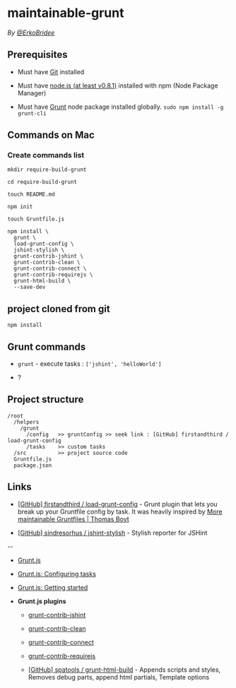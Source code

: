 # maintainable-grunt

*By [@ErkoBridee](https://twitter.com/erkobridee)*

## Prerequisites

* Must have [Git](http://git-scm.com/) installed

* Must have [node.js (at least v0.8.1)](http://nodejs.org/) installed with npm (Node Package Manager)

* Must have [Grunt](https://github.com/gruntjs/grunt) node package installed globally.  `sudo npm install -g grunt-cli`


## Commands on Mac

### Create commands list

```
mkdir require-build-grunt

cd require-build-grunt

touch README.md

npm init

touch Gruntfile.js

npm install \
  grunt \
  load-grunt-config \
  jshint-stylish \
  grunt-contrib-jshint \
  grunt-contrib-clean \
  grunt-contrib-connect \
  grunt-contrib-requirejs \
  grunt-html-build \
  --save-dev
```

## project cloned from git

```
npm install
```

## Grunt commands

* `grunt` - execute tasks : `['jshint', 'helloWorld']`

* ?
 

## Project structure

```
/root
  /helpers
    /grunt
      /config   >> gruntConfig >> seek link : [GitHub] firstandthird / load-grunt-config
      /tasks    >> custom tasks
  /src          >> project source code
  Gruntfile.js
  package.json
```


## Links

* [[GitHub] firstandthird / load-grunt-config](https://github.com/firstandthird/load-grunt-config) - Grunt plugin that lets you break up your Gruntfile config by task. It was heavily inspired by [More maintainable Gruntfiles | Thomas Boyt](http://www.thomasboyt.com/2013/09/01/maintainable-grunt.html)

* [[GitHub] sindresorhus / jshint-stylish](https://github.com/sindresorhus/jshint-stylish) - Stylish reporter for JSHint

--

* [Grunt.js](http://gruntjs.com)

* [Grunt.js: Configuring tasks](http://gruntjs.com/configuring-tasks)

* [Grunt.js: Getting started](http://gruntjs.com/getting-started)

* **Grunt.js plugins**

  * [grunt-contrib-jshint](https://github.com/gruntjs/grunt-contrib-jshint)

  * [grunt-contrib-clean](https://github.com/gruntjs/grunt-contrib-clean)

  * [grunt-contrib-connect](https://github.com/gruntjs/grunt-contrib-connect)

  * [grunt-contrib-requirejs](https://github.com/gruntjs/grunt-contrib-requirejs)

  * [[GitHub] spatools / grunt-html-build](https://github.com/spatools/grunt-html-build) - Appends scripts and styles, Removes debug parts, append html partials, Template options

